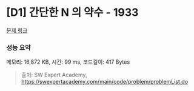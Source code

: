 # [D1] 간단한 N 의 약수 - 1933 

[문제 링크](https://swexpertacademy.com/main/code/problem/problemDetail.do?contestProbId=AV5PhcWaAKIDFAUq) 

### 성능 요약

메모리: 16,872 KB, 시간: 99 ms, 코드길이: 417 Bytes



> 출처: SW Expert Academy, https://swexpertacademy.com/main/code/problem/problemList.do